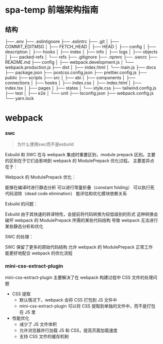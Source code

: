 # spa-temp 前端架构指南

## 结构
├── .env
├── .eslintignore
├── .eslintrc
├── .git
│   ├── COMMIT_EDITMSG
│   ├── FETCH_HEAD
│   ├── HEAD
│   ├── config
│   ├── description
│   ├── hooks
│   ├── index
│   ├── info
│   ├── logs
│   ├── objects
│   ├── packed-refs
│   └── refs
├── .gitignore
├── .npmrc
├── .swcrc
├── README.md
├── config
│   ├── webpack.development.js
│   └── webpack.production.js
├── dist
│   ├── index.html
│   └── main.js
├── docs
├── package.json
├── postcss.config.json
├── prettier.config.js
├── public
├── scripts
├── src
│   ├── abi
│   ├── components
│   ├── connections
│   ├── hooks
│   ├── index.css
│   ├── index.html
│   ├── index.tsx
│   ├── pages
│   ├── states
│   └── style.css
├── tailwind.config.js
├── test
│   ├── e2e
│   └── unit
├── tsconfig.json
├── webpack.config.js
└── yarn.lock

# webpack
### swc
> 为什么使用swc而不是esbuild

Esbuild 和 SWC 在与 webpack 集成时重要区别，module prepack 区别。主要的区别在于它们会影响到 webpack 的 ModulePrepack 优化过程。
主要差异点在于：

Webpack 的 ModulePrepack 优化：


能够在编译时进行静态分析
可以进行常量折叠（constant folding）
可以执行死代码消除（dead code elimination）
能评估和优化模块依赖关系


Esbuild 的问题：


Esbuild 由于其快速的转译特性，会提前将代码转换为较低级别的形式
这种转换会破坏 webpack 的 ModulePrepack 所需的某些代码结构
导致 webpack 无法进行某些静态分析和优化


SWC 的处理：


SWC 保留了更多的原始代码结构
允许 webpack 的 ModulePrepack 正常工作
能更好地配合 webpack 的优化流程

### mini-css-extract-plugin
mini-css-extract-plugin 主要解决了在 webpack 构建过程中 CSS 文件的处理问题
- CSS 提取
    - 默认情况下，webpack 会将 CSS 打包到 JS 文件中
    - mini-css-extract-plugin 可以将 CSS 提取到单独的文件中，而不是打包在 JS 里
- 性能优化
    - 减少了 JS 文件体积
    - 允许浏览器并行加载 JS 和 CSS，提高页面加载速度
    - 支持 CSS 文件的缓存机制